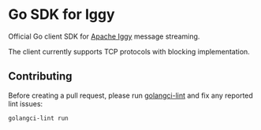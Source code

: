 # Go SDK for Iggy

Official Go client SDK for [Apache Iggy](https://iggy.apache.org) message streaming.

The client currently supports TCP protocols with blocking implementation.

## Contributing

Before creating a pull request, please run [golangci-lint](https://golangci-lint.run/welcome/quick-start/) and fix any reported lint issues:
```shell
golangci-lint run
```